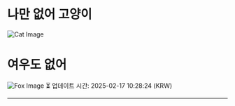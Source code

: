 
# 나만 없어 고양이

![Cat Image](https://cdn2.thecatapi.com/images/6bt.jpg)

# 여우도 없어
![Fox Image](https://randomfox.ca/images/93.jpg)
⏳ 업데이트 시간: 2025-02-17 10:28:24 (KRW)

---
